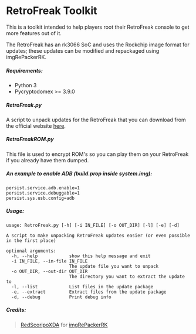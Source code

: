 # RetroFreak Toolkit

This is a toolkit intended to help players root their RetroFreak console to get more features out of it.

The RetroFreak has an rk3066 SoC and uses the Rockchip image format for updates; these updates can be modified and repackaged using imgRePackerRK.

##### Requirements:
* Python 3
* Pycryptodomex >= 3.9.0

##### RetroFreak.py
A script to unpack updates for the RetroFreak that you can download from the official website [here](https://www.cybergadget.co.jp/support/retrofreak/en/update.html).

##### RetroFreakROM.py
This file is used to encrypt ROM's so you can play them on your RetroFreak if you already have them dumped.

##### An example to enable ADB (build.prop inside system.img):
```
persist.service.adb.enable=1                                                    
persist.service.debuggable=1
persist.sys.usb.config=adb
```

##### Usage:
```
usage: RetroFreak.py [-h] [-i IN_FILE] [-o OUT_DIR] [-l] [-e] [-d]

A script to make unpacking RetroFreak updates easier (or even possible in the first place)

optional arguments:
  -h, --help            show this help message and exit
  -i IN_FILE, --in-file IN_FILE
                        The update file you want to unpack
  -o OUT_DIR, --out-dir OUT_DIR
                        The directory you want to extract the update to
  -l, --list            List files in the update package
  -e, --extract         Extract files from the update package
  -d, --debug           Print debug info
```

##### Credits:
> [RedScoripoXDA](https://forum.xda-developers.com/member.php?u=4582467) for [imgRePackerRK](https://forum.xda-developers.com/showthread.php?t=2257331)